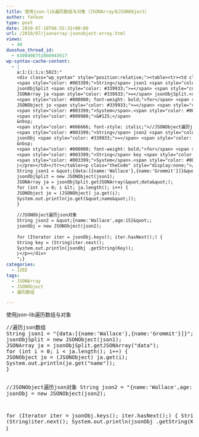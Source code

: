 ```yaml
---
title: 使用json-lib遍历数组与对象（JSONArray与JSONObject）
author: fatkun
type: post
date: 2010-07-18T06:55:31+00:00
url: /2010/07/jsonarray-jsonobject-array.html
views:
  - 40
duoshuo_thread_id:
  - 6300408751060943617
wp-syntax-cache-content:
  - |
    a:1:{i:1;s:5023:"
    <div class="wp_syntax" style="position:relative;"><table><tr><td class="code"><pre class="java" style="font-family:monospace;"><span style="color: #666666; font-style: italic;">//遍历json数组</span>
    <span style="color: #003399;">String</span> json1 <span style="color: #339933;">=</span> <span style="color: #0000ff;">&quot;{data:[{name:'Wallace'},{name:'Grommit'}]}&quot;</span><span style="color: #339933;">;</span>
    jsonObjSplit <span style="color: #339933;">=</span> <span style="color: #000000; font-weight: bold;">new</span> JSONObject<span style="color: #009900;">&#40;</span>json1<span style="color: #009900;">&#41;</span><span style="color: #339933;">;</span>
    JSONArray ja <span style="color: #339933;">=</span> jsonObjSplit.<span style="color: #006633;">getJSONArray</span><span style="color: #009900;">&#40;</span><span style="color: #0000ff;">&quot;data&quot;</span><span style="color: #009900;">&#41;</span><span style="color: #339933;">;</span>
    <span style="color: #000000; font-weight: bold;">for</span> <span style="color: #009900;">&#40;</span><span style="color: #000066; font-weight: bold;">int</span> i <span style="color: #339933;">=</span> <span style="color: #cc66cc;">0</span><span style="color: #339933;">;</span> i <span style="color: #339933;">&lt;</span> ja.<span style="color: #006633;">length</span><span style="color: #009900;">&#40;</span><span style="color: #009900;">&#41;</span><span style="color: #339933;">;</span> i<span style="color: #339933;">++</span><span style="color: #009900;">&#41;</span> <span style="color: #009900;">&#123;</span>
    JSONObject jo <span style="color: #339933;">=</span> <span style="color: #009900;">&#40;</span>JSONObject<span style="color: #009900;">&#41;</span> ja.<span style="color: #006633;">get</span><span style="color: #009900;">&#40;</span>i<span style="color: #009900;">&#41;</span><span style="color: #339933;">;</span>
    <span style="color: #003399;">System</span>.<span style="color: #006633;">out</span>.<span style="color: #006633;">println</span><span style="color: #009900;">&#40;</span>jo.<span style="color: #006633;">get</span><span style="color: #009900;">&#40;</span><span style="color: #0000ff;">&quot;name&quot;</span><span style="color: #009900;">&#41;</span><span style="color: #009900;">&#41;</span><span style="color: #339933;">;</span>
    <span style="color: #009900;">&#125;</span>
    &nbsp;
    <span style="color: #666666; font-style: italic;">//JSONObject遍历json对象</span>
    <span style="color: #003399;">String</span> json2 <span style="color: #339933;">=</span> <span style="color: #0000ff;">&quot;{name:'Wallace',age:15}&quot;</span><span style="color: #339933;">;</span>
    jsonObj <span style="color: #339933;">=</span> <span style="color: #000000; font-weight: bold;">new</span> JSONObject<span style="color: #009900;">&#40;</span>json2<span style="color: #009900;">&#41;</span><span style="color: #339933;">;</span>
    &nbsp;
    <span style="color: #000000; font-weight: bold;">for</span> <span style="color: #009900;">&#40;</span><span style="color: #003399;">Iterator</span> iter <span style="color: #339933;">=</span> jsonObj.<span style="color: #006633;">keys</span><span style="color: #009900;">&#40;</span><span style="color: #009900;">&#41;</span><span style="color: #339933;">;</span> iter.<span style="color: #006633;">hasNext</span><span style="color: #009900;">&#40;</span><span style="color: #009900;">&#41;</span><span style="color: #339933;">;</span><span style="color: #009900;">&#41;</span> <span style="color: #009900;">&#123;</span>
    <span style="color: #003399;">String</span> key <span style="color: #339933;">=</span> <span style="color: #009900;">&#40;</span><span style="color: #003399;">String</span><span style="color: #009900;">&#41;</span>iter.<span style="color: #006633;">next</span><span style="color: #009900;">&#40;</span><span style="color: #009900;">&#41;</span><span style="color: #339933;">;</span>
    <span style="color: #003399;">System</span>.<span style="color: #006633;">out</span>.<span style="color: #006633;">println</span><span style="color: #009900;">&#40;</span>jsonObj .<span style="color: #006633;">getString</span><span style="color: #009900;">&#40;</span><span style="color: #003399;">Key</span><span style="color: #009900;">&#41;</span><span style="color: #009900;">&#41;</span><span style="color: #339933;">;</span>
    ｝</pre></td></tr></table><p class="theCode" style="display:none;">//遍历json数组
    String json1 = &quot;{data:[{name:'Wallace'},{name:'Grommit'}]}&quot;;
    jsonObjSplit = new JSONObject(json1);
    JSONArray ja = jsonObjSplit.getJSONArray(&quot;data&quot;);
    for (int i = 0; i &lt; ja.length(); i++) {
    JSONObject jo = (JSONObject) ja.get(i);
    System.out.println(jo.get(&quot;name&quot;));
    }
    
    //JSONObject遍历json对象
    String json2 = &quot;{name:'Wallace',age:15}&quot;;
    jsonObj = new JSONObject(json2);
    
    for (Iterator iter = jsonObj.keys(); iter.hasNext();) {
    String key = (String)iter.next();
    System.out.println(jsonObj .getString(Key));
    ｝</p></div>
    ";}
categories:
  - J2EE
tags:
  - JSONArray
  - JSONObject
  - 遍历数组

---
```

<p style="padding: 0px; margin: 0px;">  使用json-lib遍历数组与对象</p>
<pre escaped="true" lang="java">//遍历json数组
String json1 = "{data:[{name:'Wallace'},{name:'Grommit'}]}";
jsonObjSplit = new JSONObject(json1);
JSONArray ja = jsonObjSplit.getJSONArray("data");
for (int i = 0; i &lt; ja.length(); i++) {
JSONObject jo = (JSONObject) ja.get(i);
System.out.println(jo.get("name"));
}

//JSONObject遍历json对象
String json2 = "{name:'Wallace',age:15}";
jsonObj = new JSONObject(json2);

for (Iterator iter = jsonObj.keys(); iter.hasNext();) {
String key = (String)iter.next();
System.out.println(jsonObj .getString(Key));
｝</pre>
<p style="padding: 0px; margin: 0px;">